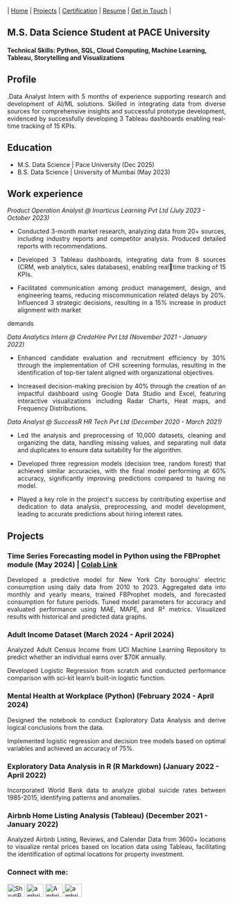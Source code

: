 | [Home](https://shruti-22-bliss.github.io/)        | [Projects](https://)          | [Certification](https://) |  [Resume](https:) | [Get in Touch](https://) |



## M.S. Data Science Student at PACE University

#### Technical Skills: Python, SQL, Cloud Computing, Machine Learning, Tableau, Storytelling and Visualizations 

## Profile
<p align="justify">.Data Analyst Intern with 5 months of experience supporting research and development of AI/ML solutions. Skilled in integrating data from diverse sources for comprehensive insights and successful prototype development, evidenced by successfully developing 3 Tableau dashboards enabling real-time tracking of 15 KPIs.</p>

## Education
  - M.S. Data Science | Pace University (Dec 2025)
  - B.S. Data Science | University of Mumbai (May 2023)

## Work experience
*Product Operation Analyst @ Imarticus Learning Pvt Ltd (July 2023 - October 2023)*

- <p align="justify">Conducted 3-month market research, analyzing data from 20+ sources, including industry reports and competitor analysis. Produced detailed reports with recommendations.</p>
- <p align="justify">Developed 3 Tableau dashboards, integrating data from 8 sources (CRM, web analytics, sales databases), enabling realtime tracking of 15 KPIs.</p>
- <p align="justify">Facilitated communication among product management, design, and engineering teams, reducing miscommunication related delays by 20%. Influenced 3 strategic decisions, resulting in a 15% increase in product alignment with market 
demands</p>

*Data Analytics Intern @ CredoHire Pvt Ltd  (November 2021 - January 2022)*
- <p align="justify">Enhanced candidate evaluation and recruitment efficiency by 30% through the implementation of CHI screening formulas, resulting in the identification of top-tier talent aligned with organizational objectives.</p>
- <p align="justify">Increased decision-making precision by 40% through the creation of an impactful dashboard using Google Data Studio and Excel, featuring interactive visualizations including Radar Charts, Heat maps, and Frequency Distributions.</p>

*Data Analyst @ SuccessR HR Tech Pvt Ltd  (December 2020 - March 2021)*
- <p align="justify">Led the analysis and preprocessing of 10,000 datasets, cleaning and organizing the data, handling missing values, and separating null data and duplicates to ensure data suitability for the algorithm.</p>
- <p align="justify">Developed three regression models (decision tree, random forest) that achieved similar accuracies, with the final model performing at 60% accuracy, significantly improving predictions compared to having no model.</p>
- <p align="justify">Played a key role in the project's success by contributing expertise and dedication to data analysis, preprocessing, and model development, leading to accurate predictions about hiring interest rates.</p>

## Projects 
### Time Series Forecasting model in Python using the FBProphet module (May 2024) | [Colab Link](https://colab.research.google.com/drive/1l7wYgtDoStbtl2oIFVjJEizdraaZgAjc?usp=sharing#scrollTo=qmkjgc6weFY8)
<p align="justify">Developed a predictive model for New York City boroughs' electric consumption using daily data from 2010 to 2023. Aggregated data into monthly and yearly means, trained FBProphet models, and forecasted consumption for future periods. Tuned model parameters for accuracy and evaluated performance using MAE, MAPE, and R² metrics. Visualized results with historical and predicted data graphs.</p>

### Adult Income Dataset (March 2024 - April 2024)
<p align="justify">Analyzed Adult Census Income from UCI Machine Learning Repository to predict whether an individual earns over $70K annually. </p>
<p align="justify">Developed Logistic Regression from scratch and conducted performance comparison with sci-kit learn’s built-in logistic function. </p>

### Mental Health at Workplace (Python)  (February 2024 - April 2024)
<p align="justify">Designed the notebook to conduct Exploratory Data Analysis and derive logical conclusions from the data. </p>
<p align="justify">Implemented logistic regression and decision tree models based on optimal variables and achieved an accuracy of 75%.</p>

### Exploratory Data Analysis in R (R Markdown)   (January 2022 - April 2022)
<p align="justify">Incorporated World Bank data to analyze global suicide rates between 1985-2015, identifying patterns and 
anomalies. </p>

### Airbnb Home Listing Analysis (Tableau)   (December 2021 - January 2022)
<p align="justify">Analyzed Airbnb Listing, Reviews, and Calendar Data from 3600+ locations to visualize rental prices based on location data using Tableau, facilitating the identification of optimal locations for property investment. </p>

  
<h3 align="left">Connect with me:</h3>
<p align="left">
<a href="https://www.linkedin.com/in/shruti-rawat22/" target="blank"><img align="center" src="https://raw.githubusercontent.com/rahuldkjain/github-profile-readme-generator/master/src/images/icons/Social/linked-in-alt.svg" alt="ShrutiRawat" height="30" width="40" /></a>
<a href="https://github.com/Shruti-22-bliss/Shruti-22-bliss.github.io/edit/main/README.md" target="blank"><img align="center" src="https://raw.githubusercontent.com/rahuldkjain/github-profile-readme-generator/master/src/images/icons/Social/github.svg" alt="ambrishpathak" height="30" width="40" /></a>
<a href="https://leetcode.com/u/shrutikaraw22/" target="blank"><img align="center" src="https://raw.githubusercontent.com/rahuldkjain/github-profile-readme-generator/master/src/images/icons/Social/leet-code.svg" alt="AmbrishPathak" height="30" width="40" />
<a href="https://www.kaggle.com/shrutikarawat" target="blank"><img align="center" src="https://raw.githubusercontent.com/rahuldkjain/github-profile-readme-generator/master/src/images/icons/Social/kaggle.svg" alt="ambrishpathak01" height="30" width="40" /></a>
</p>
